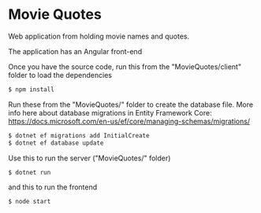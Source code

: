 # Movie Quotes

Web application from holding movie names and quotes.

The application has an  Angular front-end

Once you have the source code, 
run  this from the "MovieQuotes/client" folder to load the dependencies
```sh
$ npm install
```
Run  these from the "MovieQuotes/" folder to create the database file.
More info here about database migrations in Entity Framework Core:
https://docs.microsoft.com/en-us/ef/core/managing-schemas/migrations/
```sh
$ dotnet ef migrations add InitialCreate
$ dotnet ef database update
```

Use this to run the server ("MovieQuotes/" folder) 
```sh
$ dotnet run
```
and this to run the frontend
```sh
$ node start
```






